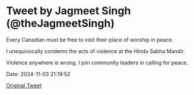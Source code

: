 # Tweet by Jagmeet Singh (@theJagmeetSingh)

Every Canadian must be free to visit their place of worship in peace.

I unequivocally condemn the acts of violence at the Hindu Sabha Mandir.

Violence anywhere is wrong. I join community leaders in calling for peace.

Date: 2024-11-03 21:19:52

[Original Tweet](https://x.com/theJagmeetSingh/status/1853185350618784129)
